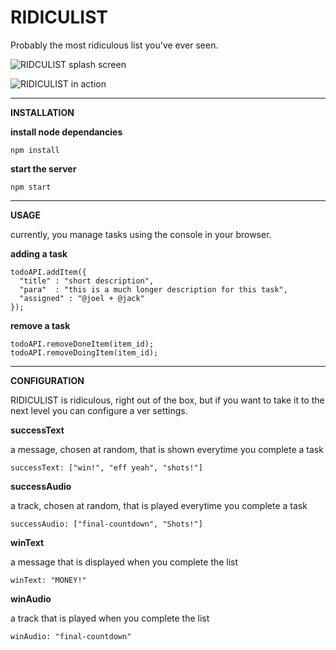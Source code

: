 RIDICULIST
===========

Probably the most ridiculous list you've ever seen.

![RIDCULIST splash screen](https://cloud.githubusercontent.com/assets/5861451/6541815/834c6964-c4b2-11e4-9b06-cc968b2e09c6.png)

![RIDICULIST in action](https://cloud.githubusercontent.com/assets/5861451/6541814/833f9d60-c4b2-11e4-8aa2-50c7ce16100a.png)

---

**INSTALLATION**

**install node dependancies**

```npm install```
    
**start the server**

```npm start```

---

**USAGE**

currently, you manage tasks using the console in your browser.

**adding a task**
```
todoAPI.addItem({
  "title" : "short description",
  "para"  : "this is a much longer description for this task",
  "assigned" : "@joel + @jack"
});
```

**remove a task**
```
todoAPI.removeDoneItem(item_id);
todoAPI.removeDoingItem(item_id);
```

---

**CONFIGURATION**

RIDICULIST is ridiculous, right out of the box, but if you want to take it to the next level you can configure a ver settings.

**successText**

a message, chosen at random, that is shown everytime you complete a task

```successText: ["win!", "eff yeah", "shots!"]```

**successAudio**

a track, chosen at random, that is played everytime you complete a task

```successAudio: ["final-countdown", "Shots!"]```

**winText**

a message that is displayed when you complete the list

```winText: "MONEY!"```

**winAudio**

a track that is played when you complete the list

```winAudio: "final-countdown"```

